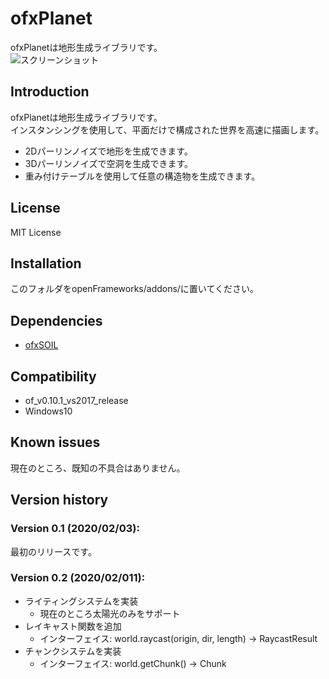 ofxPlanet
=====================================

ofxPlanetは地形生成ライブラリです。  
![スクリーンショット](mov.gif)

Introduction
------------
ofxPlanetは地形生成ライブラリです。  
インスタンシングを使用して、平面だけで構成された世界を高速に描画します。  
* 2Dパーリンノイズで地形を生成できます。
* 3Dパーリンノイズで空洞を生成できます。
* 重み付けテーブルを使用して任意の構造物を生成できます。

License
-------
MIT License

Installation
------------
このフォルダをopenFrameworks/addons/に置いてください。

Dependencies
------------
* [ofxSOIL](https://github.com/desktopgame/ofxSOIL)

Compatibility
------------
* of_v0.10.1_vs2017_release
* Windows10

Known issues
------------
現在のところ、既知の不具合はありません。

Version history
------------

### Version 0.1 (2020/02/03):
最初のリリースです。

### Version 0.2 (2020/02/011):
* ライティングシステムを実装
  * 現在のところ太陽光のみをサポート
* レイキャスト関数を追加
  * インターフェイス: world.raycast(origin, dir, length) -> RaycastResult
* チャンクシステムを実装
  * インターフェイス: world.getChunk() -> Chunk